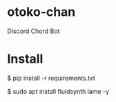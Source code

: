 # otoko-chan
Discord Chord Bot

# Install
$ pip install -r requirements.txt

$ sudo apt install fluidsynth lame -y
